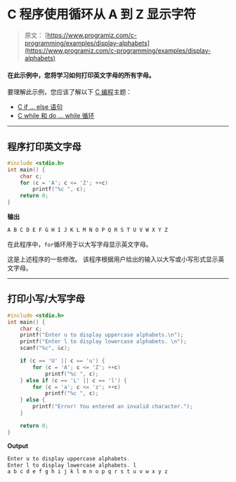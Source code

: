 # C 程序使用循环从 A 到 Z 显示字符

> 原文： [https://www.programiz.com/c-programming/examples/display-alphabets](https://www.programiz.com/c-programming/examples/display-alphabets)

#### 在此示例中，您将学习如何打印英文字母的所有字母。

要理解此示例，您应该了解以下 [C 编程](/c-programming "C tutorial")主题：

*   [C if ... else 语句](/c-programming/c-if-else-statement)
*   [C while 和 do ... while 循环](/c-programming/c-do-while-loops)

* * *

## 程序打印英文字母

```c
#include <stdio.h>
int main() {
    char c;
    for (c = 'A'; c <= 'Z'; ++c)
        printf("%c ", c);
    return 0;
} 
```

**输出**

```c
A B C D E F G H I J K L M N O P Q R S T U V W X Y Z 
```

在此程序中，`for`循环用于以大写字母显示英文字母。

这是上述程序的一些修改。 该程序根据用户给出的输入以大写或小写形式显示英文字母。

* * *

## 打印小写/大写字母

```c
#include <stdio.h>
int main() {
    char c;
    printf("Enter u to display uppercase alphabets.\n");
    printf("Enter l to display lowercase alphabets. \n");
    scanf("%c", &c);

    if (c == 'U' || c == 'u') {
        for (c = 'A'; c <= 'Z'; ++c)
            printf("%c ", c);
    } else if (c == 'L' || c == 'l') {
        for (c = 'a'; c <= 'z'; ++c)
            printf("%c ", c);
    } else {
        printf("Error! You entered an invalid character.");
    }

    return 0;
} 
```

**Output**

```c
Enter u to display uppercase alphabets. 
Enter l to display lowercase alphabets. l
a b c d e f g h i j k l m n o p q r s t u v w x y z 
```